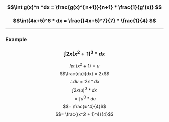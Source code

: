 ### $$\int g(x)^n *dx = \frac{g(x)^{n+1}}{n+1} * \frac{1}{g'(x)} $$
### $$\int(4x+5)^6 * dx = \frac{(4x+5)^7}{7} * \frac{1}{4} $$
____
### Example
### $$\int 2x(x^2 + 1)^3 * dx$$
$$let\ (x^2 + 1) = u$$
$$\frac{du}{dx} = 2x$$
$$\therefore du = 2x*dx$$
$$\int 2x(u)^3 * dx$$
$$ = \int u^3 * du$$
$$= \frac{u^4}{4}$$
$$= \frac{(x^2 + 1)^4}{4}$$
